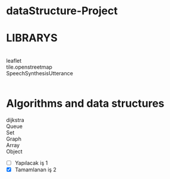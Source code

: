 # dataStructure-Project

# LIBRARYS
<br>
leaflet<br>
tile.openstreetmap<br>
SpeechSynthesisUtterance<br>
<br>

# Algorithms and data structures
dijkstra<br>
Queue<br>
Set<br>
Graph<br>
Array<br>
Object<br>

- [ ] Yapılacak iş 1
- [x] Tamamlanan iş 2
